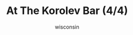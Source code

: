 ---
media: "images/rounds/soviet/at_the_korolev_bar_4.png"
media_type: image
title: At The Korolev Bar (4/4)
author: wisconsin
desc: The Soviets enjoy some drinks at the <i>Korolev's</i> bar.
---